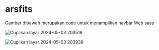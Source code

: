 # arsfits
Gambar dibawah merupakan code untuk menampilkan navbar Web saya

![Cuplikan layar 2024-05-03 203518](https://github.com/Arsikamarwah/arsfits/assets/147859897/994a35c4-fb37-4abf-8269-dcd4d0fdcf91)

![Cuplikan layar 2024-05-03 203939](https://github.com/Arsikamarwah/arsfits/assets/147859897/0423342b-11da-4ef0-93a6-0f3949cf725d)
